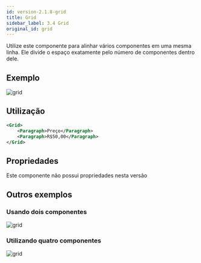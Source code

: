 ```yaml
---
id: version-2.1.8-grid
title: Grid
sidebar_label: 3.4 Grid
original_id: grid
---
```


Utilize este componente para alinhar vários componentes em uma mesma linha.
Ele divide o espaço exatamente pelo número de componentes dentro dele.

## Exemplo

![grid](assets/images_components/v2.0.0/grid1.jpg)

## Utilização

```xml
<Grid>
    <Paragraph>Preço</Paragraph>
    <Paragraph>R$50,00</Paragraph>
</Grid>
```

## Propriedades

Este componente não possui propriedades nesta versão

## Outros exemplos

### Usando dois componentes

![grid](assets/images_components/v2.0.0/grid2.png)

### Utilizando quatro componentes

![grid](assets/images_components/v2.0.0/grid3.jpg)
